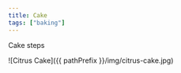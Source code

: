 ```yaml
---
title: Cake
tags: ["baking"]
---
```

Cake steps

![Citrus Cake]({{ pathPrefix }}/img/citrus-cake.jpg)